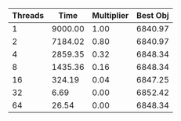 |Threads | Time | Multiplier | Best Obj |
| - | - | - | - |
|1|9000.00|1.00|6840.97|
|2|7184.02|0.80|6840.97|
|4|2859.35|0.32|6848.34|
|8|1435.36|0.16|6848.34|
|16|324.19|0.04|6847.25|
|32|6.69|0.00|6852.42|
|64|26.54|0.00|6848.34|
